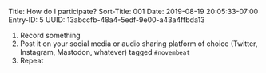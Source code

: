 Title: How do I participate?
Sort-Title: 001
Date: 2019-08-19 20:05:33-07:00
Entry-ID: 5
UUID: 13abccfb-48a4-5edf-9e00-a43a4ffbda13

1. Record something
2. Post it on your social media or audio sharing platform of choice (Twitter, Instagram, Mastodon, whatever) tagged `#novembeat`
3. Repeat

